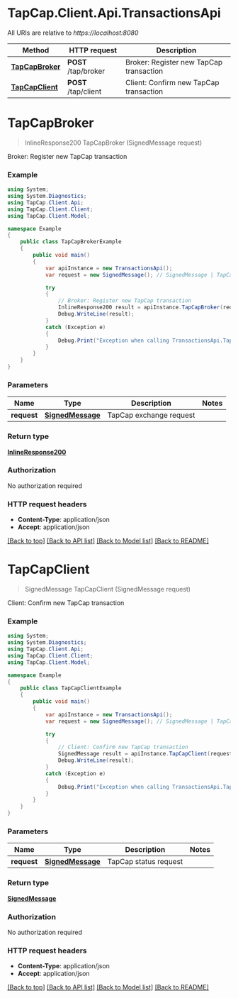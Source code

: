 # TapCap.Client.Api.TransactionsApi

All URIs are relative to *https://localhost:8080*

Method | HTTP request | Description
------------- | ------------- | -------------
[**TapCapBroker**](TransactionsApi.md#tapcapbroker) | **POST** /tap/broker | Broker: Register new TapCap transaction
[**TapCapClient**](TransactionsApi.md#tapcapclient) | **POST** /tap/client | Client: Confirm new TapCap transaction


<a name="tapcapbroker"></a>
# **TapCapBroker**
> InlineResponse200 TapCapBroker (SignedMessage request)

Broker: Register new TapCap transaction

### Example
```csharp
using System;
using System.Diagnostics;
using TapCap.Client.Api;
using TapCap.Client.Client;
using TapCap.Client.Model;

namespace Example
{
    public class TapCapBrokerExample
    {
        public void main()
        {
            var apiInstance = new TransactionsApi();
            var request = new SignedMessage(); // SignedMessage | TapCap exchange request

            try
            {
                // Broker: Register new TapCap transaction
                InlineResponse200 result = apiInstance.TapCapBroker(request);
                Debug.WriteLine(result);
            }
            catch (Exception e)
            {
                Debug.Print("Exception when calling TransactionsApi.TapCapBroker: " + e.Message );
            }
        }
    }
}
```

### Parameters

Name | Type | Description  | Notes
------------- | ------------- | ------------- | -------------
 **request** | [**SignedMessage**](SignedMessage.md)| TapCap exchange request | 

### Return type

[**InlineResponse200**](InlineResponse200.md)

### Authorization

No authorization required

### HTTP request headers

 - **Content-Type**: application/json
 - **Accept**: application/json

[[Back to top]](#) [[Back to API list]](../README.md#documentation-for-api-endpoints) [[Back to Model list]](../README.md#documentation-for-models) [[Back to README]](../README.md)

<a name="tapcapclient"></a>
# **TapCapClient**
> SignedMessage TapCapClient (SignedMessage request)

Client: Confirm new TapCap transaction

### Example
```csharp
using System;
using System.Diagnostics;
using TapCap.Client.Api;
using TapCap.Client.Client;
using TapCap.Client.Model;

namespace Example
{
    public class TapCapClientExample
    {
        public void main()
        {
            var apiInstance = new TransactionsApi();
            var request = new SignedMessage(); // SignedMessage | TapCap status request

            try
            {
                // Client: Confirm new TapCap transaction
                SignedMessage result = apiInstance.TapCapClient(request);
                Debug.WriteLine(result);
            }
            catch (Exception e)
            {
                Debug.Print("Exception when calling TransactionsApi.TapCapClient: " + e.Message );
            }
        }
    }
}
```

### Parameters

Name | Type | Description  | Notes
------------- | ------------- | ------------- | -------------
 **request** | [**SignedMessage**](SignedMessage.md)| TapCap status request | 

### Return type

[**SignedMessage**](SignedMessage.md)

### Authorization

No authorization required

### HTTP request headers

 - **Content-Type**: application/json
 - **Accept**: application/json

[[Back to top]](#) [[Back to API list]](../README.md#documentation-for-api-endpoints) [[Back to Model list]](../README.md#documentation-for-models) [[Back to README]](../README.md)

